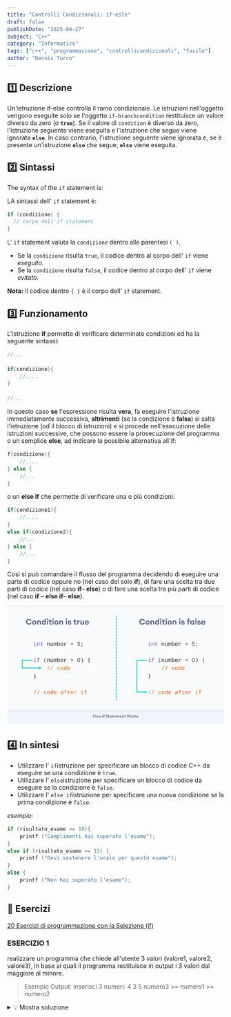 ```yaml
---
title: "Controlli Condizionali: if-esle"
draft: false
publishDate: "2025-08-27"
subject: "C++"
category: "Informatica"
tags: ["c++", "programmazione", "controllicondizionali", "facile"]
author: "Dennis Turco"
---
```


## 1️⃣ Descrizione

Un'istruzione if-else controlla il ramo condizionale. Le istruzioni nell'oggetto vengono eseguite solo se l'oggetto `if-branchcondition` restituisce un valore diverso da zero (o **`true`**). Se il valore di `condition` è diverso da zero, l'istruzione seguente viene eseguita e l'istruzione che segue viene ignorata **`else`**. In caso contrario, l'istruzione seguente viene ignorata e, se è presente un'istruzione **`else`** che segue, **`else`** viene eseguita.

## 2️⃣ Sintassi

The syntax of the `if` statement is:

LA sintassi dell' `if` statement è:

```c
if (condizione) {
  // corpo dell'if statement
}
```

L' `if` statement valuta la `condizione` dentro alle parentesi `( )`.

- Se la `condizione` risulta `true`, il codice dentro al corpo dell' `if` viene *eseguito*.
- Se la `condizione` risulta `false`, il codice dentro al corpo dell' `if` viene *evitato*.

**Nota:** Il codice dentro `{ }` è il corpo dell' `if` statement.

## 3️⃣ Funzionamento

L'istruzione **if** permette di verificare determinate condizioni ed ha la seguente sintassi:

```c
//...

if(condizione){
    //....
}

//...
```

In questo caso **se** l'espressione risulta **vera**, fa eseguire l'istruzione immediatamente successiva, **altrimenti** (se la condizione è **falsa**) si salta l'istruzione (od il blocco di istruzioni) e si procede nell'esecuzione delle istruzioni successive, che possono essere la prosecuzione del programma o un semplice **else**, ad indicare la possibile alternativa all'if:

```c
f(condizione){
    //....
} else {
    //...
}
```

o un **else if** che permette di verificare una o più condizioni:

```c
if(condizione1){
    //....
}
else if(condizione2){
    //...
} else {
    //...
}
```

Così si può comandare il flusso del programma decidendo di eseguire una parte di codice oppure no (nel caso del solo **if**), di fare una scelta tra due parti di codice (nel caso **if**– **else**) o di fare una scelta tra più parti di codice (nel caso **if** – **else if**– **else**).

![Controlli](../../../assets/for_pages/controllicondizionali.png)

## 4️⃣ In sintesi

- Utilizzare l' `if`istruzione per specificare un blocco di codice C++ da eseguire se una condizione è `true`.
- Utilizzare l' `else`istruzione per specificare un blocco di codice da eseguire se la condizione è `false`.
- Utilizzare l' `else if`istruzione per specificare una nuova condizione se la prima condizione è `false`.

*esempio*:

```c
if (risultato_esame >= 18){
    printf ("Complimenti hai superato l'esame");
}
else if (risultato_esame >= 15) {
    printf ("Devi sostenere l'orale per questo esame");
}
else {
    printf ("Non hai superato l'esame");
}
```

## 📑 Esercizi

[20 Esercizi di programmazione con la Selezione (if)](https://ticoprof.wordpress.com/2016/03/29/esercizi-di-programmazione-selezione/)

### ESERCIZIO 1

realizzare un programma che chiede all'utente 3 valori (valore1, valore2, valore3), in base ai quali il programma restituisce in output i 3 valori dal maggiore al minore.

> Esempio Output:
inserisci 3 numeri:
4
3
5
numero3 >= numero1 >= numero2
<details>
<summary>💡 Mostra soluzione</summary>

```cpp
#include <iostream>
using namespace std;

int main() {
    int numero1;
    int numero2;
    int numero3;

    cout << "inserisci 3 numeri: ";
    cin >> numero1;
    cin >> numero2;
    cin >> numero3;

if (numero1 >= numero2 && numero1 >= numero3) {
        if (numero2 >= numero3) {
            cout << "numero1 >= numero2 >= numero3" << endl;
        }
        else {
            cout << "numero1 >= numero3 >= numero2" << endl;
        }
    }
    else if (numero2 >= numero1 && numero2 >= numero3) {
        if (numero1 >= numero3) {
            cout << "numero2 >= numero1 >= numero3" << endl;
        }
        else {
            cout << "numero2 >= numero3 >= numero1" << endl;
        }
    }
    else {
        if (numero2 >= numero1) {
            cout << "numero3 >= numero2 >= numero1" << endl;
        }
        else {
            cout << "numero3 >= numero1 >= numero2" << endl;
        }
    }
        return 0;
}
```

</summary>

### ESERCIZIO 2

realizzare un programma che chiede all'utente 2 valori, in base ai quali il programma dice qual è il maggiore, oppure uguali nel caso.

> Esempio Output:
inserisci primo valore:  7
inserisci secondo valore: 3
il numero maggiore e':  7
<details>
<summary>💡 Mostra soluzione</summary>

```cpp
#include <iostream>
using namespace std;

int main(){
    int x;
    int y;

    cout << "inserisci primo valore: ";
    cin >> x;

    cout << "inserisci secondo valore: ";
    cin >> y;

    if(x>y){
        cout << "il numero maggiore e': " << x;
    }
    else if(x<y){
        cout << "il numero maggiore e': " << y;
    }
    else{
        cout << "i numeroi sono uguali";
    }
    return 0;
}
```

</summary>

### ESERCIZIO 3

realizzare un programma che chiede all'utente 1 valore, se il valore è:

$x>1 ∧ x < 5$  → il voto è estremamente insufficiente

$x>=5 ∧ x < 6$  → il voto è insufficiente

$x>=6 ∧ x < 7$  → il voto è sufficiente

$x>=7 ∧ x < 8$  → il voto è buono

$x>=8 ∧ x < 9$  → il voto è ottimo

$x>=9 ∧ x <= 10$  → il voto è eccellente

$x<0 ∨ x>10$  → il voto non è valido

> Esempio Output:
inserisci valore:  7
il voto e' buono
<details>
<summary>💡 Mostra soluzione</summary>

```cpp
#include <iostream>
using namespace std;

int main(){

    float val;

    cout << "inserisci valore: ";
    cin >> val;

    if(val1>1 && val1<5){
        cout << "il voto e' estremamente insufficiente";
    }
    else if(val1>=5 && val1<6){
        cout << "il voto e' insufficiente";
    }
    else if(val1>=6 && val1<7){
        cout << "il voto e' sufficiente";
    }
    else if(val1>=7 && val1<8){
        cout << "il voto e' buono";
    }
    else if(val1>=8 && val1<9){
        cout << "il voto e' ottimo";
    }
    else if(val1>=9 && val1<=10){
        cout << "il voto e' eccellente";
    }
    else if(val1<0 || val1>10){
        cout << "il voto non e' valido";
    }
    else {
        cout << "errore...";
    }

    return 0;

}
```

</summary>
